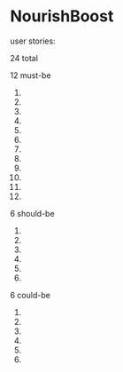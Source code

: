 # NourishBoost

user stories: 

24 total

12 must-be

1.
2.
3.
4.
5.
6.
7.
8.
9.
10.
11.
12.

6 should-be

1.
2.
3.
4.
5.
6.

6 could-be

1.
2.
3.
4.
5.
6.